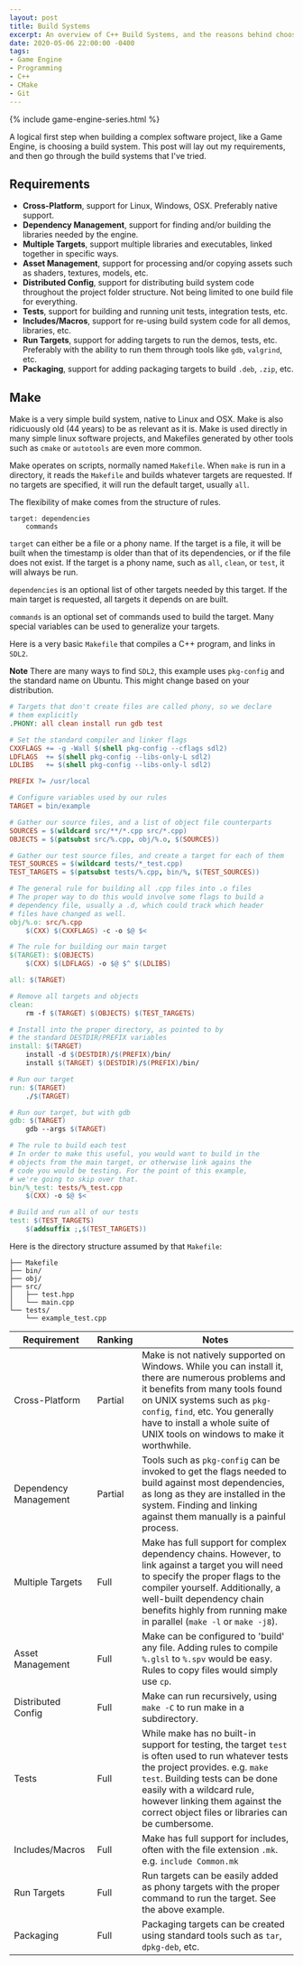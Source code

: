 ```yaml
---
layout: post
title: Build Systems
excerpt: An overview of C++ Build Systems, and the reasons behind choosing CMake.
date: 2020-05-06 22:00:00 -0400
tags: 
- Game Engine
- Programming
- C++
- CMake
- Git
---
```


{% include game-engine-series.html %}

A logical first step when building a complex software project, like a Game Engine, is choosing a build system. This post will lay out my requirements, and then go through the build systems that I've tried.

## Requirements

* **Cross-Platform**, support for Linux, Windows, OSX. Preferably native support.
* **Dependency Management**, support for finding and/or building the libraries needed by the engine.
* **Multiple Targets**, support multiple libraries and executables, linked together in specific ways.
* **Asset Management**, support for processing and/or copying assets such as shaders, textures, models, etc.
* **Distributed Config**, support for distributing build system code throughout the project folder structure. Not being limited to one build file for everything.
* **Tests**, support for building and running unit tests, integration tests, etc.
* **Includes/Macros**, support for re-using build system code for all demos, libraries, etc.
* **Run Targets**, support for adding targets to run the demos, tests, etc. Preferably with the ability to run them through tools like `gdb`, `valgrind`, etc.
* **Packaging**, support for adding packaging targets to build `.deb`, `.zip`, etc.

## Make

Make is a very simple build system, native to Linux and OSX. Make is also ridicuously old (44 years) to be as relevant as it is. Make is used directly in many simple linux software projects, and Makefiles generated by other tools such as `cmake` or `autotools` are even more common.

Make operates on scripts, normally named `Makefile`. When `make` is run in a directory, it reads the `Makefile` and builds whatever targets are requested. If no targets are specified, it will run the default target, usually `all`.

The flexibility of make comes from the structure of rules.

```
target: dependencies
    commands
```

`target` can either be a file or a phony name. If the target is a file, it will be built when the timestamp is older than that of its dependencies, or if the file does not exist. If the target is a phony name, such as `all`, `clean`, or `test`, it will always be run.

`dependencies` is an optional list of other targets needed by this target. If the main target is requested, all targets it depends on are built.

`commands` is an optional set of commands used to build the target. Many special variables can be used to generalize your targets.

Here is a very basic `Makefile` that compiles a C++ program, and links in `SDL2`.

**Note** There are many ways to find `SDL2`, this example uses `pkg-config` and the standard name on Ubuntu. This might change based on your distribution.

```Makefile
# Targets that don't create files are called phony, so we declare 
# them explicitly
.PHONY: all clean install run gdb test

# Set the standard compiler and linker flags
CXXFLAGS += -g -Wall $(shell pkg-config --cflags sdl2)
LDFLAGS  += $(shell pkg-config --libs-only-L sdl2)
LDLIBS   += $(shell pkg-config --libs-only-l sdl2)

PREFIX ?= /usr/local

# Configure variables used by our rules
TARGET = bin/example

# Gather our source files, and a list of object file counterparts
SOURCES = $(wildcard src/**/*.cpp src/*.cpp)
OBJECTS = $(patsubst src/%.cpp, obj/%.o, $(SOURCES))

# Gather our test source files, and create a target for each of them
TEST_SOURCES = $(wildcard tests/*_test.cpp)
TEST_TARGETS = $(patsubst tests/%.cpp, bin/%, $(TEST_SOURCES))

# The general rule for building all .cpp files into .o files
# The proper way to do this would involve some flags to build a
# dependency file, usually a .d, which could track which header
# files have changed as well.
obj/%.o: src/%.cpp
	$(CXX) $(CXXFLAGS) -c -o $@ $<

# The rule for building our main target
$(TARGET): $(OBJECTS)
    $(CXX) $(LDFLAGS) -o $@ $^ $(LDLIBS)

all: $(TARGET)

# Remove all targets and objects
clean:
    rm -f $(TARGET) $(OBJECTS) $(TEST_TARGETS)

# Install into the proper directory, as pointed to by
# the standard DESTDIR/PREFIX variables
install: $(TARGET)
    install -d $(DESTDIR)/$(PREFIX)/bin/
    install $(TARGET) $(DESTDIR)/$(PREFIX)/bin/

# Run our target
run: $(TARGET)
    ./$(TARGET)

# Run our target, but with gdb
gdb: $(TARGET)
    gdb --args $(TARGET)

# The rule to build each test
# In order to make this useful, you would want to build in the
# objects from the main target, or otherwise link agains the
# code you would be testing. For the point of this example,
# we're going to skip over that.
bin/%_test: tests/%_test.cpp
    $(CXX) -o $@ $<

# Build and run all of our tests
test: $(TEST_TARGETS)
    $(addsuffix ;,$(TEST_TARGETS))

```

Here is the directory structure assumed by that `Makefile`:

```
├── Makefile
├── bin/
├── obj/
├── src/
│   ├── test.hpp
│   └── main.cpp
└── tests/
    └── example_test.cpp
```

| Requirement | Ranking | Notes |
|-|-|-|
| Cross-Platform | Partial | Make is not natively supported on Windows. While you can install it, there are numerous problems and it benefits from many tools found on UNIX systems such as `pkg-config`, `find`, etc. You generally have to install a whole suite of UNIX tools on windows to make it worthwhile. |
| Dependency Management | Partial | Tools such as `pkg-config` can be invoked to get the flags needed to build against most dependencies, as long as they are installed in the system. Finding and linking against them manually is a painful process. |
| Multiple Targets | Full | Make has full support for complex dependency chains. However, to link against a target you will need to specify the proper flags to the compiler yourself. Additionally, a well-built dependency chain benefits highly from running make in parallel (`make -l` or `make -j8`). |
| Asset Management | Full | Make can be configured to 'build' any file. Adding rules to compile `%.glsl` to `%.spv` would be easy. Rules to copy files would simply use `cp`.
| Distributed Config | Full | Make can run recursively, using `make -C` to run make in a subdirectory. |
| Tests | Full | While make has no built-in support for testing, the target `test` is often used to run whatever tests the project provides. e.g. `make test`. Building tests can be done easily with a wildcard rule, however linking them against the correct object files or libraries can be cumbersome. |
| Includes/Macros | Full | Make has full support for includes, often with the file extension `.mk`. e.g. `include Common.mk`  |
| Run Targets | Full | Run targets can be easily added as phony targets with the proper command to run the target. See the above example. |
| Packaging | Full | Packaging targets can be created using standard tools such as `tar`, `dpkg-deb`, etc. |
